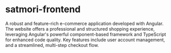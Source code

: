 # satmori-frontend
A robust and feature-rich e-commerce application developed with Angular. The website offers a professional and structured shopping experience, leveraging Angular's powerful component-based framework and TypeScript for enhanced code quality. Key features include user account management, and a streamlined, multi-step checkout flow.
